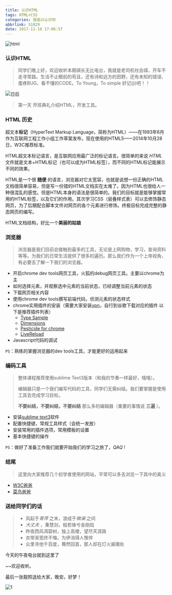 ```yaml
---
title: 认识HTML
tags: HTML+CSS
categories: 很高兴认识你
abbrlink: 51829
date: 2017-11-10 17:06:57
---
```


![html](https://wallpapers.wallhaven.cc/wallpapers/full/wallhaven-439017.png)

<!-- more -->

### 认识HTML

> 同学们晚上好，欢迎收听本期祺长无比电台，我就是老司机社会祺，开车不走寻常路。生活不止眼前的苟且，还有诗和远方的田野，还有未知的错误、蛋疼BUG、看不懂的CODE。To Young，To simple   好记(jì)吧！！



![日后](/img/日后.jpg)



> 第一天 开班典礼介绍HTML，开发工具。





### HTML 历史

超文本**标记**（HyperText Markup Language，简称为HTML）——在1993年6月作为互联网工程工作小组工作草案发布，现在使用的HTML5——2014年10月28日，W3C推荐标准。

HTML超文本标记语言，是互联网应用最广泛的标记语言。很简单的来说 $HTML$ 文件就是文本+HTML标记（也可以成为HTML标签），而不同的HTML标记能展示不同的效果。

HTML是一个很 **随便** 的语言，浏览器对它太宽容，也就是说想一份正确的HTML文档很简单容易，但是写一份错的HTML文档实在太难了。因为HTML也很给人一种很混乱的感觉。但是HTML本身的语法是很简单的。我们的目标就是能够掌握常用的HTML标签，以及它们的作用。其次学习CSS（层叠样式表）可以去修饰静态网页，为了后期配合脚本文件对网页的各个元素进行修饰。终极目标完成完整的静态网页的编写。

HTML文档结构，好比一个**美丽的姑娘**





### 浏览器

> 浏览器是我们目前会接触到最多的工具，无论是上网购物，学习，查询资料等等。为我们的日常生活提供了很多的遍历。那么我们作为一个上帝视角，有必要去了解一下我们的浏览器。

- 开启chrome dev tools网页工具，火狐的debug网页工具。主要以chrome为主
- 如何选择元素，并观察选中元素的当前状态，已经调整当前元素的状态
- 下载网页相关内容
- 使用chrome dev tools撰写前端代码，侦测元素的状态样式
- chrome实用插件的安装（需要大家安装[vpn](http://ss.tqqvpn.com/)，自行到谷歌下载对应的插件 以下是推荐插件列表）
  - [Type Sample](https://chrome.google.com/webstore/detail/type-sample/jobccjjaffckfoggljonehppmldgmkmh?hl=zh-TW)
  - [Dimensions](https://chrome.google.com/webstore/detail/dimensions/baocaagndhipibgklemoalmkljaimfdj?hl=zh-TW)
  - [Pesticide for chrome](https://chrome.google.com/webstore/detail/pesticide-for-chrome/bblbgcheenepgnnajgfpiicnbbdmmooh?hl=zh-TW)
  - [LiveReload](https://chrome.google.com/webstore/detail/livereload/jnihajbhpnppcggbcgedagnkighmdlei?utm_source=chrome-ntp-icon)
- Javascript代码的调试

`PS`：熟练的掌握浏览器的dev tools工具，才能更好的运用起来





### 编码工具

> 整体课程推荐使用sublime Text3版本（和我的节奏一样最好，嘻嘻）。
>
> 编辑器只是一个我们编写代码的工具，同学们无需纠结。我们要掌握是使用工具去完成学习目标。
>
> **不要纠结，不要纠结，不要纠结** 那么多的编辑器（重要的事情说 **三遍** ）。

- 安装[sublime text3]()软件
- 配置快捷键，常规工具样式（会统一发放）
- 安装常用的插件选项，常用模板的设置
- 基本快捷键的操作

`PS`：做好了准备工作我们就要开始我们的学习之旅了，*QAQ* !





### 结尾

> 这里向大家推荐几个初学者使用的网站，平常可以多去浏览一下其中的奥义

* [W3C爸爸](http://www.w3school.com.cn/h.asp)
* [菜鸟爸爸](http://www.runoob.com/)





### 送给同学们的话

> - 风起于*青萍* 之末，浪成于*微澜* 之间
> - *大丈夫* ，秉慧剑，般若锋兮金刚焰
> - 昨夜西风凋碧树，独上高楼，望尽天涯路
> - 衣带渐宽终不悔，为伊消得人憔悴
> - 众里寻他千百度，蓦然回首，那人却在灯火阑珊处

今天的午夜电台就到这里了

~~欢迎收听。

最后一张靓照送给大家，晚安。好梦！

![1](\img\1.png)